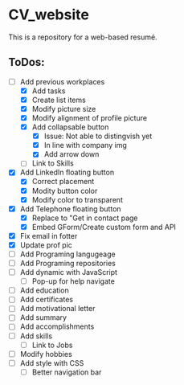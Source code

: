 # CV_website
This is a repository for a web-based resumé.

## ToDos:
- [ ] Add previous workplaces
  - [X] Add tasks
  - [X] Create list items
  - [X] Modify picture size
  - [X] Modify alignment of profile picture
  - [X] Add collapsable button
    - [X] Issue: Not able to distingvish yet
    - [X] In line with company img
    - [X] Add arrow down
  - [ ] Link to Skills
- [X] Add LinkedIn floating button
  - [X] Correct placement
  - [X] Modity button color
  - [X] Modify color to transparent
- [X] Add Telephone floating button
  - [X] Replace to "Get in contact page
  - [X] Embed GForm/Create custom form and API
- [X] Fix email in fotter
- [X] Update prof pic
- [ ] Add Programing langugeage
- [ ] Add Programing repositories
- [ ] Add dynamic with JavaScript
  - [ ] Pop-up for help navigate
- [ ] Add education
- [ ] Add certificates
- [ ] Add motivational letter
- [ ] Add summary
- [ ] Add accomplishments
- [ ] Add skills
  - [ ] Link to Jobs
- [ ] Modify hobbies
- [ ] Add style with CSS
  - [ ] Better navigation bar

